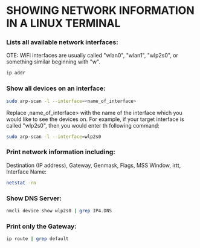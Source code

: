 # SHOWING NETWORK INFORMATION IN A LINUX TERMINAL

### Lists all available network interfaces:
OTE: WiFi interfaces are usually called "wlan0", "wlan1", "wlp2s0", or something similar beginning with "w".
```bash
ip addr
```

### Show all devices on an interface: 

```bash
sudo arp-scan -l --interface=<name_of_interface>
```
Replace ,name_of_interface> with the name of the interface which you would like to see the devices on.  For example, if your target interface is called "wlp2s0", then you would enter th following command:

```bash
sudo arp-scan -l --interface=wlp2s0
```

### Print network information including:
Destination (IP address), Gateway, Genmask, Flags, MSS Window, irtt, Interface Name:

```bash
netstat -rn
```
### Show DNS Server:

```bash
nmcli device show wlp2s0 | grep IP4.DNS
```

### Print only the Gateway:

```bash
ip route | grep default
```



